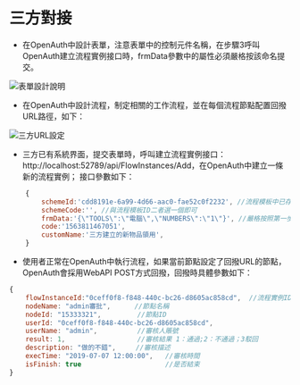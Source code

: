 # 三方對接

* 在OpenAuth中設計表單，注意表單中的控制元件名稱，在步驟3呼叫OpenAuth建立流程實例接口時，frmData參數中的屬性必須嚴格按該命名提交。

![](/formthirdparty.png "表單設計說明")


* 在OpenAuth中設計流程，制定相關的工作流程，並在每個流程節點配置回撥URL路徑，如下：

![](/flowthirdparty.png "三方URL設定")

* 三方已有系統界面，提交表單時，呼叫建立流程實例接口：http://localhost:52789/api/FlowInstances/Add，在OpenAuth中建立一條新的流程實例； 接口參數如下：

```javascript
    {
        schemeId:'cdd8191e-6a99-4d66-aac0-fae52c0f2232', //流程模板中已存在的模板ID
        schemeCode:'', //與流程模板ID二者選一個即可
        frmData:'{\"TOOLS\":\"電腦\",\"NUMBERS\":\"1\"}', //嚴格按照第一步中表單規則
        code:'1563811467051',
        customName:'三方建立的新物品領用',
    }
```

* 使用者正常在OpenAuth中執行流程，如果當前節點設定了回撥URL的節點，OpenAuth會採用WebAPI POST方式回撥，回撥時具體參數如下：
```javascript
{
    flowInstanceId:"0ceff0f8-f848-440c-bc26-d8605ac858cd",  //流程實例ID
    nodeName: "admin審批",      //節點名稱
    nodeId: "15333321",         //節點ID
    userId: "0ceff0f8-f848-440c-bc26-d8605ac858cd",
    userName: "admin",          //審核人賬號
    result: 1,                  //審核結果 1：通過;2：不通過；3駁回
    description: "做的不錯",     //審核描述
    execTime: "2019-07-07 12:00:00",   //審核時間
    isFinish: true                     //是否結束
}
```